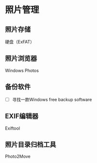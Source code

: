 # 照片管理

## 照片存储

硬盘（ExFAT）

## 照片浏览器

Windows Photos

## 备份软件

- [ ]  寻找一款Windows free backup software

## EXIF编辑器

Exiftool

## 照片目录归档工具

Photo2Move